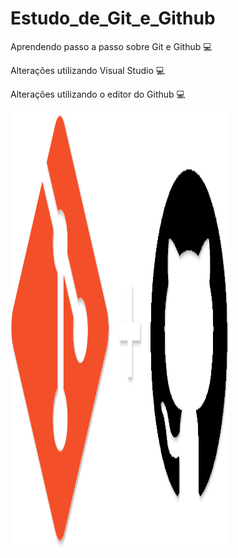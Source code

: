 # Estudo_de_Git_e_Github
 Aprendendo passo a passo sobre Git e Github 💻

Alterações utilizando Visual Studio 💻

Alterações utilizando o editor do Github 💻

<img src="cover.png"  width="350"
               height="700" />